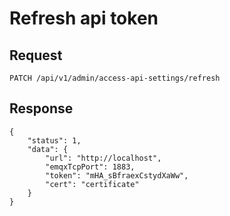 # Refresh api token

## Request

    PATCH /api/v1/admin/access-api-settings/refresh

## Response

```JSON5
{
    "status": 1,
    "data": {
        "url": "http://localhost",
        "emqxTcpPort": 1883,
        "token": "mHA_sBfraexCstydXaWw",
        "cert": "certificate"
    }
}
```